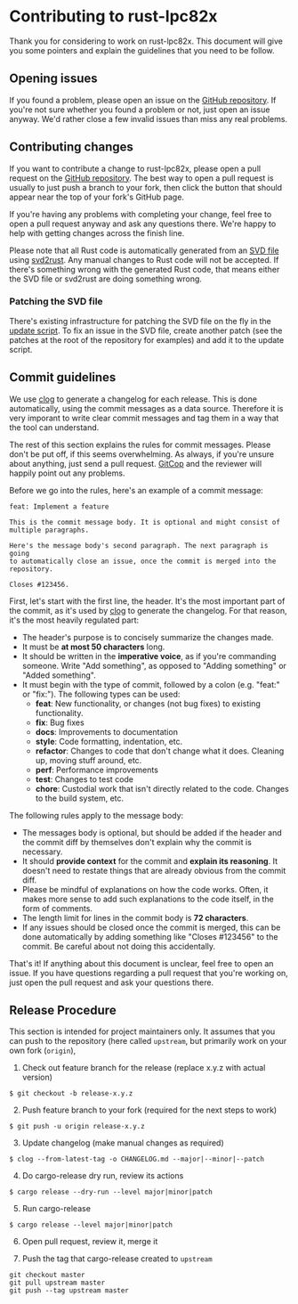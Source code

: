 # Contributing to rust-lpc82x

Thank you for considering to work on rust-lpc82x. This document will give you some pointers and explain the guidelines that you need to be follow.

## Opening issues

If you found a problem, please open an issue on the [GitHub repository]. If you're not sure whether you found a problem or not, just open an issue anyway. We'd rather close a few invalid issues than miss any real problems.

## Contributing changes

If you want to contribute a change to rust-lpc82x, please open a pull request on the [GitHub repository]. The best way to open a pull request is usually to just push a branch to your fork, then click the button that should appear near the top of your fork's GitHub page.

If you're having any problems with completing your change, feel free to open a pull request anyway and ask any questions there. We're happy to help with getting changes across the finish line.

Please note that all Rust code is automatically generated from an [SVD file] using [svd2rust]. Any manual changes to Rust code will not be accepted. If there's something wrong with the generated Rust code, that means either the SVD file or svd2rust are doing something wrong.

### Patching the SVD file

There's existing infrastructure for patching the SVD file on the fly in the [update script]. To fix an issue in the SVD file, create another patch (see the patches at the root of the repository for examples) and add it to the update script.

## Commit guidelines

We use [clog] to generate a changelog for each release. This is done automatically, using the commit messages as a data source. Therefore it is very imporant to write clear commit messages and tag them in a way that the tool can understand.

The rest of this section explains the rules for commit messages. Please don't be put off, if this seems overwhelming. As always, if you're unsure about anything, just send a pull request. [GitCop] and the reviewer will happily point out any problems.

Before we go into the rules, here's an example of a commit message:
```
feat: Implement a feature

This is the commit message body. It is optional and might consist of
multiple paragraphs.

Here's the message body's second paragraph. The next paragraph is going
to automatically close an issue, once the commit is merged into the
repository.

Closes #123456.
```

First, let's start with the first line, the header. It's the most important part of the commit, as it's used by [clog] to generate the changelog. For that reason, it's the most heavily regulated part:
- The header's purpose is to concisely summarize the changes made.
- It must be **at most 50 characters** long.
- It should be written in the **imperative voice**, as if you're commanding someone. Write "Add something", as opposed to "Adding something" or "Added something".
- It must begin with the type of commit, followed by a colon (e.g. "feat:" or "fix:"). The following types can be used:
  - **feat**: New functionality, or changes (not bug fixes) to existing functionality.
  - **fix**: Bug fixes
  - **docs**: Improvements to documentation
  - **style**: Code formatting, indentation, etc.
  - **refactor**: Changes to code that don't change what it does. Cleaning up, moving stuff around, etc.
  - **perf**: Performance improvements
  - **test**: Changes to test code
  - **chore**: Custodial work that isn't directly related to the code. Changes to the build system, etc.

The following rules apply to the message body:
- The messages body is optional, but should be added if the header and the commit diff by themselves don't explain why the commit is necessary.
- It should **provide context** for the commit and **explain its reasoning**. It doesn't need to restate things that are already obvious from the commit diff.
- Please be mindful of explanations on how the code works. Often, it makes more sense to add such explanations to the code itself, in the form of comments.
- The length limit for lines in the commit body is **72 characters**.
- If any issues should be closed once the commit is merged, this can be done automatically by adding something like "Closes #123456" to the commit. Be careful about not doing this accidentally.

That's it! If anything about this document is unclear, feel free to open an issue. If you have questions regarding a pull request that you're working on, just open the pull request and ask your questions there.

## Release Procedure

This section is intended for project maintainers only. It assumes that you can push to the repository (here called `upstream`, but primarily work on your own fork (`origin`),

1. Check out feature branch for the release (replace x.y.z with actual version)
```
$ git checkout -b release-x.y.z
```

2. Push feature branch to your fork (required for the next steps to work)
```
$ git push -u origin release-x.y.z
```

3. Update changelog (make manual changes as required)
```
$ clog --from-latest-tag -o CHANGELOG.md --major|--minor|--patch
```

4. Do cargo-release dry run, review its actions
```
$ cargo release --dry-run --level major|minor|patch
```

5. Run cargo-release
```
$ cargo release --level major|minor|patch
```

6. Open pull request, review it, merge it

7. Push the tag that cargo-release created to `upstream`
```
git checkout master
git pull upstream master
git push --tag upstream master
```


[GitHub repository]: https://github.com/braun-robotics/rust-lpc82x
[SVD file]: http://ds.arm.com/media/resources/db/chip/nxp/lpc824m201jdh20/LPC82x.svd
[svd2rust]: https://crates.io/crates/svd2rust
[update script]: https://github.com/braun-robotics/rust-lpc82x/blob/master/scripts/update
[clog]: https://crates.io/crates/clog-cli
[GitCop]: https://gitcop.com/
